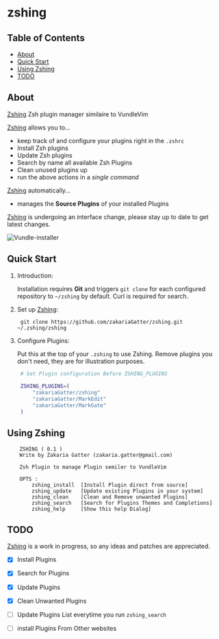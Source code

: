 # zshing

## Table of Contents

- [About](#about)
- [Quick Start](#quick-start)
- [Using Zshing](#using-zshing)
- [TODO](#todo)

## About

[Zshing] Zsh plugin manager similaire to VundleVim

[Zshing] allows you to...

* keep track of and configure your plugins right in the `.zshrc`
* Install Zsh plugins 
* Update Zsh plugins
* Search by name all available Zsh Plugins
* Clean unused plugins up
* run the above actions in a *single command*

[Zshing] automatically...

* manages the __Source Plugins__ of your installed Plugins

[Zshing] is undergoing an interface change, please stay up to date to get latest changes.

![Vundle-installer](http://i.imgur.com/Rueh7Cc.png)

## Quick Start

1. Introduction:

   Installation requires __Git__ and triggers `git clone` for each configured repository to `~/zshing` by default.
   Curl is required for search.

2. Set up [Zshing]:

   ` git clone https://github.com/zakariaGatter/zshing.git ~/.zshing/zshing`

3. Configure Plugins:

   Put this at the top of your `.zshing` to use Zshing. Remove plugins you don't need, they are for illustration purposes.

   ```zsh
    # Set Plugin configuration Before ZSHING_PLUGINS
    
    ZSHING_PLUGINS=(
        "zakariaGatter/zshing"
        "zakariaGatter/MarkEdit"
        "zakariaGatter/MarkGate"
    )
   ```

## Using Zshing

```
    ZSHING ( 0.1 )
    Write by Zakaria Gatter (zakaria.gatter@gmail.com)

    Zsh Plugin to manage Plugin semiler to VundleVim

    OPTS : 
        zshing_install  [Install Plugin direct from source]
        zshing_update   [Update existing Plugins in your system]
        zshing_clean    [Clean and Remove unwanted Plugins]
        zshing_search   [Search for Plugins Themes and Completions]
        zshing_help     [Show this help Dialog]
```

## TODO
[Zshing] is a work in progress, so any ideas and patches are appreciated.

* [X] Install Plugins 
* [X] Search for Plugins
* [X] Update Plugins 
* [X] Clean Unwanted Plugins
* [ ] Update Plugins List everytime you run `zshing_search`
* [ ] install Plugins From Other websites


[Zshing]:http://github.com/zakariaGatter/zshing.vim
